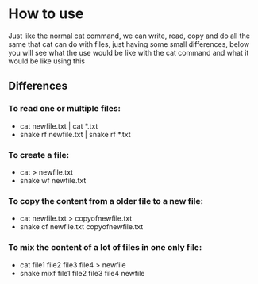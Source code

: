 # How to use

Just like the normal cat command, we can write, read, copy and do all the same that cat can do with files, just having some small differences, below you will see what the use would be like with the cat command and what it would be like using this

## Differences

### To read one or multiple files:
  - cat newfile.txt | cat *.txt
  - snake rf newfile.txt | snake rf *.txt

### To create a file:
  - cat > newfile.txt
  - snake wf newfile.txt

### To copy the content from a older file to a new file:
  - cat newfile.txt > copyofnewfile.txt
  - snake cf newfile.txt copyofnewfile.txt

### To mix the content of a lot of files in one only file:
  - cat file1 file2 file3 file4 > newfile
  - snake mixf file1 file2 file3 file4 newfile
